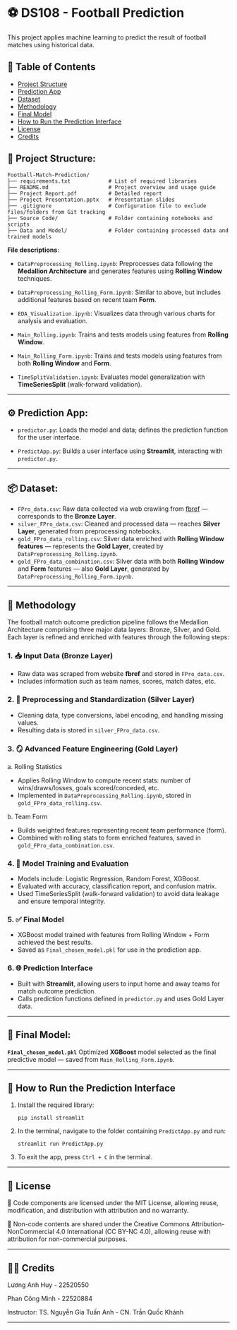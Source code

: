 # ⚽ DS108 - Football Prediction

This project applies machine learning to predict the result of football matches using historical data.

## 📌 Table of Contents

- [Project Structure](#project-structure)
- [Prediction App](#prediction-app)
- [Dataset](#dataset)
- [Methodology](#methodology)
- [Final Model](#final-model)
- [How to Run the Prediction Interface](#how-to-run-the-prediction-interface)
- [License](#license)
- [Credits](#credits)

## 📁 Project Structure:

```
Football-Match-Prediction/
├── requirements.txt            # List of required libraries
├── README.md                   # Project overview and usage guide
├── Project Report.pdf          # Detailed report
├── Project Presentation.pptx   # Presentation slides
├── .gitignore                  # Configuration file to exclude files/folders from Git tracking
├── Source Code/                # Folder containing notebooks and scripts
├── Data and Model/             # Folder containing processed data and trained models
```

**File descriptions**:

- `DataPreprocessing_Rolling.ipynb`: Preprocesses data following the **Medallion Architecture** and generates features using **Rolling Window** techniques.

- `DataPreprocessing_Rolling_Form.ipynb`: Similar to above, but includes additional features based on recent team **Form**.

- `EDA_Visualization.ipynb`: Visualizes data through various charts for analysis and evaluation.

- `Main_Rolling.ipynb`: Trains and tests models using features from **Rolling Window**.

- `Main_Rolling_Form.ipynb`: Trains and tests models using features from both **Rolling Window** and **Form**.

- `TimeSplitValidation.ipynb`: Evaluates model generalization with **TimeSeriesSplit** (walk-forward validation).

---

## ⚙️ Prediction App:

- `predictor.py`: Loads the model and data; defines the prediction function for the user interface.

- `PredictApp.py`: Builds a user interface using **Streamlit**, interacting with `predictor.py`.

---

## 📦 Dataset:

- `FPro_data.csv`: Raw data collected via web crawling from [fbref](https://fbref.com/en/) — corresponds to the **Bronze Layer**.
- `silver_FPro_data.csv`: Cleaned and processed data — reaches **Silver Layer**, generated from preprocessing notebooks.
- `gold_FPro_data_rolling.csv`: Silver data enriched with **Rolling Window features** — represents the **Gold Layer**, created by `DataPreprocessing_Rolling.ipynb`.
- `gold_FPro_data_combination.csv`: Silver data with both **Rolling Window** and **Form** features — also **Gold Layer**, generated by `DataPreprocessing_Rolling_Form.ipynb`.

---

## 🧠 Methodology

The football match outcome prediction pipeline follows the Medallion Architecture comprising three major data layers: Bronze, Silver, and Gold. Each layer is refined and enriched with features through the following steps:

### 1. 📥 Input Data (Bronze Layer)
- Raw data was scraped from website **fbref** and stored in `FPro_data.csv`.
- Includes information such as team names, scores, match dates, etc.

### 2. 🔧 Preprocessing and Standardization (Silver Layer)
- Cleaning data, type conversions, label encoding, and handling missing values.
- Resulting data is stored in `silver_FPro_data.csv`.

### 3. 🪞 Advanced Feature Engineering (Gold Layer)
a. Rolling Statistics
- Applies Rolling Window to compute recent stats: number of wins/draws/losses, goals scored/conceded, etc.
- Implemented in `DataPreprocessing_Rolling.ipynb`, stored in `gold_FPro_data_rolling.csv`.

b. Team Form
- Builds weighted features representing recent team performance (form).
- Combined with rolling stats to form enriched features, saved in `gold_FPro_data_combination.csv`.

### 4. 🤖 Model Training and Evaluation
- Models include: Logistic Regression, Random Forest, XGBoost.
- Evaluated with accuracy, classification report, and confusion matrix.
- Used TimeSeriesSplit (walk-forward validation) to avoid data leakage and ensure temporal integrity.

### 5. ✅ Final Model
- XGBoost model trained with features from Rolling Window + Form achieved the best results.
- Saved as `Final_chosen_model.pkl` for use in the prediction app.

### 6. 🌐 Prediction Interface
- Built with **Streamlit**, allowing users to input home and away teams for match outcome prediction.
- Calls prediction functions defined in `predictor.py` and uses Gold Layer data.

---

## 🤖 Final Model:

 **`Final_chosen_model.pkl`**
 Optimized **XGBoost** model selected as the final predictive model — saved from `Main_Rolling_Form.ipynb`.

---

## 🚀 How to Run the Prediction Interface

1. Install the required library:
   ```
   pip install streamlit
   ```
2. In the terminal, navigate to the folder containing `PredictApp.py` and run:
   ```
   streamlit run PredictApp.py
   ```
3. To exit the app, press `Ctrl + C` in the terminal.

--- 

## 📄 License
📌 Code components are licensed under the MIT License, allowing reuse, modification, and distribution with attribution and no warranty.

📎 Non-code contents are shared under the Creative Commons Attribution-NonCommercial 4.0 International (CC BY-NC 4.0), allowing reuse with attribution for non-commercial purposes.

---

## 👨‍🏫 Credits

Lương Anh Huy - 22520550

Phan Công Minh - 22520884

Instructor: TS. Nguyễn Gia Tuấn Anh - CN. Trần Quốc Khánh

---

